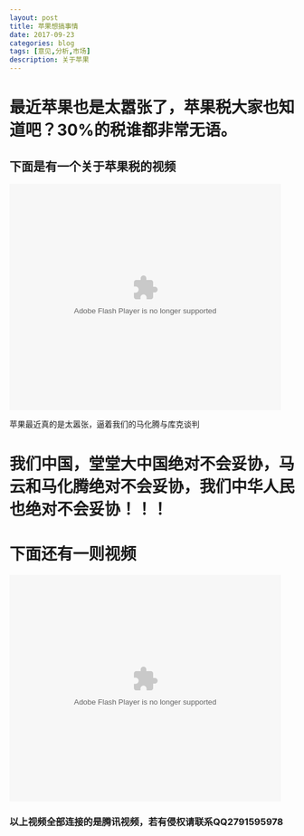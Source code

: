 ```yaml
---
layout: post
title: 苹果想搞事情
date: 2017-09-23
categories: blog
tags: [意见,分析,市场]
description: 关于苹果
---
```


# 最近苹果也是太嚣张了，苹果税大家也知道吧？30%的税谁都非常无语。

## 下面是有一个关于苹果税的视频

<embed src="https://imgcache.qq.com/tencentvideo_v1/playerv3/TPout.swf?max_age=86400&v=20161117&vid=k05163x4dlh&auto=0" allowFullScreen="true" quality="high" width="480" height="400" align="middle" allowScriptAccess="always" type="application/x-shockwave-flash"></embed>

苹果最近真的是太嚣张，逼着我们的马化腾与库克谈判

# 我们中国，堂堂大中国绝对不会妥协，马云和马化腾绝对不会妥协，我们中华人民也绝对不会妥协！！！

# 下面还有一则视频

<embed src="https://imgcache.qq.com/tencentvideo_v1/playerv3/TPout.swf?max_age=86400&v=20161117&vid=l0547wf398y&auto=0" allowFullScreen="true" quality="high" width="480" height="400" align="middle" allowScriptAccess="always" type="application/x-shockwave-flash"></embed>

### 以上视频全部连接的是腾讯视频，若有侵权请联系QQ2791595978
